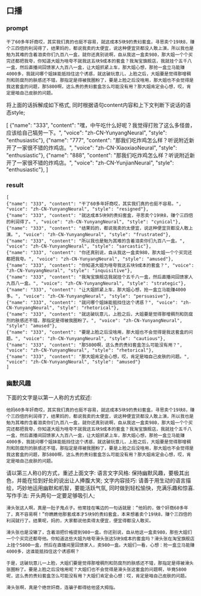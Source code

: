 ## 口播

### prompt

```
干了60多年奸商哎，其实我们真的也挺不容易，就这成本5块9的贵妇套盒，寻思卖个19块8，赚个三四倍的利润得了，结果妈的，都说我卖的太便宜，说这种便宜货都没人敢上演，所以我也是勉为其难的含着泪卖你们九百八一盒，就你还真别说啊，自从我这一盒卖980，那大姐一个个买完还都把我夸，你知道大姐为啥夸不就我这五块9成本的套盒？我淘宝旗舰店，我就挂个五千八一盒，然后直播间回馈家人九百八一盒，让大姐抓紧上车，那大姐心想，那抢一盒立马能赚4000多，我就问哪个姐妹能抵挡住这个诱惑，就这破玩意儿，上脸之后，大姐要是觉得那增稠剂和防腐剂的肤感还不错，那指定是得被我圈粉了，要是上脸之后没啥用，那大姐也不会觉得是我这套盒的问题，那5800啊，这么贵的贵妇套盒怎么可能没有用？那大姐肯定会心想，哎，肯定是咱自己皮肤的问题。
```

将上面的话拆解成如下格式, 同时根据语句content内容和上下文判断下说话的语态style;

[
  {"name": "333", "content": "嘿，中午吃什么好呢？我觉得打败了这么多怪兽，应该给自己犒劳一下。", "voice": "zh-CN-YunyangNeural", "style": "enthusiastic"},
  {"name": "777", "content": "那我们吃炸鸡怎么样？听说附近新开了一家很不错的炸鸡店。", "voice": "zh-CN-XiaoxiaoNeural", "style": "enthusiastic"},  {"name": "888", "content": "那我们吃炸鸡怎么样？听说附近新开了一家很不错的炸鸡店。", "voice": "zh-CN-YunjianNeural", "style": "enthusiastic"},
]

### result

```
[
{"name": "333", "content": "干了60多年奸商哎，其实我们真的也挺不容易。", "voice": "zh-CN-YunyangNeural", "style": "resigned"},
{"name": "333", "content": "就这成本5块9的贵妇套盒，寻思卖个19块8，赚个三四倍的利润得了。", "voice": "zh-CN-YunyangNeural", "style": "cynical"},
{"name": "333", "content": "结果妈的，都说我卖的太便宜，说这种便宜货都没人敢上演。", "voice": "zh-CN-YunyangNeural", "style": "frustrated"},
{"name": "333", "content": "所以我也是勉为其难的含着泪卖你们九百八一盒。", "voice": "zh-CN-YunyangNeural", "style": "sarcastic"},
{"name": "333", "content": "你还真别说，自从我这一盒卖980，那大姐一个个买完还都把我夸。", "voice": "zh-CN-YunyangNeural", "style": "amused"},
{"name": "333", "content": "你知道大姐为啥夸我这五块9成本的套盒？", "voice": "zh-CN-YunyangNeural", "style": "inquisitive"},
{"name": "333", "content": "我淘宝旗舰店我就挂个五千八一盒，然后直播间回馈家人九百八一盒。", "voice": "zh-CN-YunyangNeural", "style": "strategic"},
{"name": "333", "content": "让大姐抓紧上车，那大姐心想，抢一盒立马能赚4000多。", "voice": "zh-CN-YunyangNeural", "style": "persuasive"},
{"name": "333", "content": "就问哪个姐妹能抵挡住这个诱惑？", "voice": "zh-CN-YunyangNeural", "style": "rhetorical"},
{"name": "333", "content": "就这破玩意儿，上脸之后，大姐要是觉得那增稠剂和防腐剂的肤感还不错，那指定是得被我圈粉了。", "voice": "zh-CN-YunyangNeural", "style": "amused"},
{"name": "333", "content": "要是上脸之后没啥用，那大姐也不会觉得是我这套盒的问题。", "voice": "zh-CN-YunyangNeural", "style": "cautious"},
{"name": "333", "content": "那5800啊，这么贵的贵妇套盒怎么可能没有用？", "voice": "zh-CN-YunyangNeural", "style": "rhetorical"},
{"name": "333", "content": "那大姐肯定会心想，哎，肯定是咱自己皮肤的问题。", "voice": "zh-CN-YunyangNeural", "style": "amused"}
]
```

### 幽默风趣

下面的文字是以第一人称的方式叙述: 

```
他妈60多年奸商哎，其实我们真的也挺不容易，就这成本5块9的贵妇套盒，寻思卖个19块8，赚个三四倍的利润得了，结果妈的，都说我卖的太便宜，说这种便宜货都没人敢上演，所以我也是勉为其难的含着泪卖你们九百八一盒，就你还真别说啊，自从我这一盒卖980，那大姐一个个买完还都把我夸，你知道大姐为啥夸不就我这五块9成本的套盒？我淘宝旗舰店，我就挂个五千八一盒，然后直播间回馈家人九百八一盒，让大姐抓紧上车，那大姐心想，那抢一盒立马能赚4000多，我就问哪个姐妹能抵挡住这个诱惑，就这破玩意儿，上脸之后，大姐要是觉得那增稠剂和防腐剂的肤感还不错，那指定是得被我圈粉了，要是上脸之后没啥用，那大姐也不会觉得是我这套盒的问题，那5800啊，这么贵的贵妇套盒怎么可能没有用？那大姐肯定会心想，哎，肯定是咱自己皮肤的问题。
```

请以第三人称()的方式，重述上面文字:
语言文字风格: 保持幽默风趣，要极其出色，并能在恰到好处的说出让人捧腹大笑;
文字内容技巧: 请善于用生动的语言描绘，巧妙地运用幽默和机智，要能活跃气氛, 同时做到轻松愉快，充满乐趣和惊喜.
写作手法: 开头两句一定要足够吸引人;

```
滑头张这人啊，真是一肚子鬼点子。他常挂在嘴边的一句话就是：“他妈的，做个奸商60多年了，真不容易啊！”你瞧瞧他那套成本才5块9的贵妇套盒，本来想着卖个19块8，赚个三四倍的利润就行了。结果呢，妈的，大家都说他卖得太便宜，便宜得都没人敢买。

滑头张也是没辙了，含着泪把价格提到980一盒。你还别说，自从他这一盒卖980，那些大姐们一个个买完还都夸他。你知道这些大姐为啥夸滑头张这5块9成本的套盒吗？滑头张在淘宝旗舰店上挂个5800一盒，然后在直播间里回馈家人，卖980一盒。大姐们一看，心想：抢一盒立马能赚4000多，这谁能抵挡住这个诱惑啊？

于是，这破玩意儿一上脸，大姐们要是觉得那增稠剂和防腐剂的肤感还不错，那指定是得被滑头张圈粉了。要是上脸之后没啥用呢？大姐们也不会觉得是滑头张这套盒的问题啊，毕竟5800呢，这么贵的贵妇套盒怎么可能没有用？大姐们肯定会心想：哎，肯定是咱自己皮肤的问题。

滑头张啊，真是个绝世奸商，连骗子都得给他竖大拇指。
```